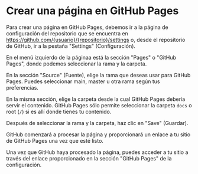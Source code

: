 # Crear una página en GitHub Pages

Para crear una página en GitHub Pages, debemos ir a la página de configuración del repositorio que se encuentra en https://github.com/{usuario}/{repositorio}/settings o, desde el repositorio de GitHub, ir a la pestaña "Settings" (Configuración).

En el menú izquierdo de la páginaa está la sección "Pages" o "GitHub Pages", donde podemos seleccionar la rama y la carpeta.

En la sección "Source" (Fuente), elige la rama que deseas usar para GitHub Pages. Puedes seleccionar main, master u otra rama según tus preferencias.

En la misma sección, elige la carpeta desde la cual GitHub Pages debería servir el contenido. GitHub Pages sólo permite seleccionar la carpeta `docs` o root (`/`) si es allí donde tienes tu contenido.

Después de seleccionar la rama y la carpeta, haz clic en "Save" (Guardar).

GitHub comenzará a procesar la página y proporcionará un enlace a tu sitio de GitHub Pages una vez que esté listo.

Una vez que GitHub haya procesado la página, puedes acceder a tu sitio a través del enlace proporcionado en la sección "GitHub Pages" de la configuración.
